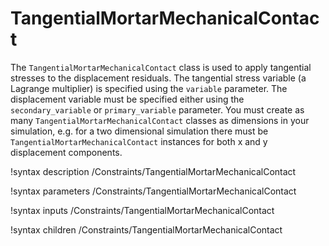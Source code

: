# TangentialMortarMechanicalContact

The `TangentialMortarMechanicalContact` class is used to apply tangential stresses
to the displacement residuals. The tangential stress variable (a Lagrange
multiplier) is specified using the `variable` parameter. The displacement variable
must be specified either using the `secondary_variable` or `primary_variable`
parameter. You must create as many `TangentialMortarMechanicalContact` classes as
dimensions in your simulation, e.g. for a two dimensional simulation there must
be `TangentialMortarMechanicalContact` instances for both x and y displacement components.

!syntax description /Constraints/TangentialMortarMechanicalContact

!syntax parameters /Constraints/TangentialMortarMechanicalContact

!syntax inputs /Constraints/TangentialMortarMechanicalContact

!syntax children /Constraints/TangentialMortarMechanicalContact
